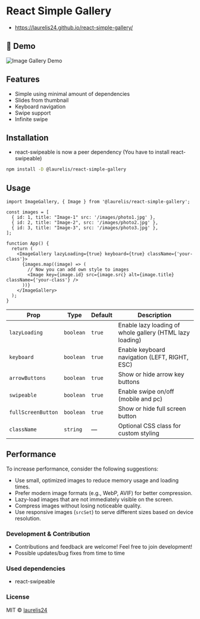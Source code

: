 # React Simple Gallery

- https://laurelis24.github.io/react-simple-gallery/

## 📸 Demo

![Image Gallery Demo](https://raw.githubusercontent.com/laurelis24/simple-react-gallery/refs/heads/main/screenshots/gallery.gif)

## Features

- Simple using minimal amount of dependencies
- Slides from thumbnail
- Keyboard navigation
- Swipe support
- Infinite swipe

## Installation

- react-swipeable is now a peer dependency (You have to install react-swipeable)

```bash
npm install -D @laurelis/react-simple-gallery
```

## Usage

```tsx
import ImageGallery, { Image } from '@laurelis/react-simple-gallery';

const images = [
  { id: 1, title: "Image-1" src: '/images/photo1.jpg' },
  { id: 2, title: "Image-2", src: '/images/photo2.jpg' },
  { id: 3, title: "Image-3", src: '/images/photo3.jpg' },
];

function App() {
  return (
    <ImageGallery lazyLoading={true} keyboard={true} className={'your-class'}>
      {images.map((image) => (
        // Now you can add own style to images
        <Image key={image.id} src={image.src} alt={image.title} className={'your-class'} />
      ))}
    </ImageGallery>
  );
}
```

| Prop               | Type      | Default | Description                                              |
| ------------------ | --------- | ------- | -------------------------------------------------------- |
| `lazyLoading`      | `boolean` | `true`  | Enable lazy loading of whole gallery (HTML lazy loading) |
| `keyboard`         | `boolean` | `true`  | Enable keyboard navigation (LEFT, RIGHT, ESC)            |
| `arrowButtons`     | `boolean` | `true`  | Show or hide arrow key buttons                           |
| `swipeable`        | `boolean` | `true`  | Enable swipe on/off (mobile and pc)                      |
| `fullScreenButton` | `boolean` | `true`  | Show or hide full screen button                          |
| `className`        | `string`  | —       | Optional CSS class for custom styling                    |

## Performance

To increase performance, consider the following suggestions:

- Use small, optimized images to reduce memory usage and loading times.
- Prefer modern image formats (e.g., WebP, AVIF) for better compression.
- Lazy-load images that are not immediately visible on the screen.
- Compress images without losing noticeable quality.
- Use responsive images (`srcSet`) to serve different sizes based on device resolution.

### Development & Contribution

- Contributions and feedback are welcome! Feel free to join development!
- Possible updates/bug fixes from time to time

### Used dependencies

- react-swipeable

### License

MIT © [laurelis24](https://github.com/laurelis24)
